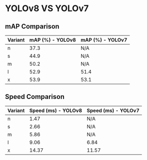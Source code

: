---
---

# YOLOv8 VS YOLOv7

## mAP Comparison

| Variant | mAP (%) - YOLOv8 | mAP (%) - YOLOv7 |
| ------- | ---------------- | ---------------- |
| n       | 37.3             | N/A              |
| s       | 44.9             | N/A              |
| m       | 50.2             | N/A              |
| l       | 52.9             | 51.4             |
| x       | 53.9             | 53.1             |

## Speed Comparison

| Variant | Speed (ms) - YOLOv8 | Speed (ms) - YOLOv7 |
| ------- | ------------------- | ------------------- |
| n       | 1.47                | N/A                 |
| s       | 2.66                | N/A                 |
| m       | 5.86                | N/A                 |
| l       | 9.06                | 6.84                |
| x       | 14.37               | 11.57               |
